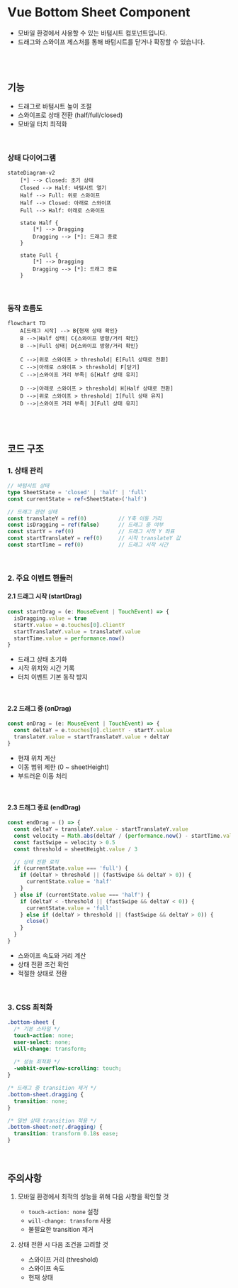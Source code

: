# Vue Bottom Sheet Component

- 모바일 환경에서 사용할 수 있는 바텀시트 컴포넌트입니다. 
- 드래그와 스와이프 제스처를 통해 바텀시트를 닫거나 확장할 수 있습니다.

<br/><br/>

## 기능

- 드래그로 바텀시트 높이 조절
- 스와이프로 상태 전환 (half/full/closed)
- 모바일 터치 최적화

<br/>

### 상태 다이어그램

```mermaid
stateDiagram-v2
    [*] --> Closed: 초기 상태
    Closed --> Half: 바텀시트 열기
    Half --> Full: 위로 스와이프
    Half --> Closed: 아래로 스와이프
    Full --> Half: 아래로 스와이프

    state Half {
        [*] --> Dragging
        Dragging --> [*]: 드래그 종료
    }

    state Full {
        [*] --> Dragging
        Dragging --> [*]: 드래그 종료
    }
```

<br/>

### 동작 흐름도

```mermaid
flowchart TD
    A[드래그 시작] --> B{현재 상태 확인}
    B -->|Half 상태| C{스와이프 방향/거리 확인}
    B -->|Full 상태| D{스와이프 방향/거리 확인}
    
    C -->|위로 스와이프 > threshold| E[Full 상태로 전환]
    C -->|아래로 스와이프 > threshold| F[닫기]
    C -->|스와이프 거리 부족| G[Half 상태 유지]
    
    D -->|아래로 스와이프 > threshold| H[Half 상태로 전환]
    D -->|위로 스와이프 > threshold| I[Full 상태 유지]
    D -->|스와이프 거리 부족| J[Full 상태 유지]
```

<br/><br/>

## 코드 구조

### 1. 상태 관리

```typescript
// 바텀시트 상태
type SheetState = 'closed' | 'half' | 'full'
const currentState = ref<SheetState>('half')

// 드래그 관련 상태
const translateY = ref(0)          // Y축 이동 거리
const isDragging = ref(false)      // 드래그 중 여부
const startY = ref(0)              // 드래그 시작 Y 좌표
const startTranslateY = ref(0)     // 시작 translateY 값
const startTime = ref(0)           // 드래그 시작 시간
```

<br/>

### 2. 주요 이벤트 핸들러

#### 2.1 드래그 시작 (startDrag)
```typescript
const startDrag = (e: MouseEvent | TouchEvent) => {
  isDragging.value = true
  startY.value = e.touches[0].clientY
  startTranslateY.value = translateY.value
  startTime.value = performance.now()
}
```
- 드래그 상태 초기화
- 시작 위치와 시간 기록
- 터치 이벤트 기본 동작 방지

<br/>

#### 2.2 드래그 중 (onDrag)
```typescript
const onDrag = (e: MouseEvent | TouchEvent) => {
  const deltaY = e.touches[0].clientY - startY.value
  translateY.value = startTranslateY.value + deltaY
}
```
- 현재 위치 계산
- 이동 범위 제한 (0 ~ sheetHeight)
- 부드러운 이동 처리

<br/>

#### 2.3 드래그 종료 (endDrag)
```typescript
const endDrag = () => {
  const deltaY = translateY.value - startTranslateY.value
  const velocity = Math.abs(deltaY / (performance.now() - startTime.value))
  const fastSwipe = velocity > 0.5
  const threshold = sheetHeight.value / 3

  // 상태 전환 로직
  if (currentState.value === 'full') {
    if (deltaY > threshold || (fastSwipe && deltaY > 0)) {
      currentState.value = 'half'
    }
  } else if (currentState.value === 'half') {
    if (deltaY < -threshold || (fastSwipe && deltaY < 0)) {
      currentState.value = 'full'
    } else if (deltaY > threshold || (fastSwipe && deltaY > 0)) {
      close()
    }
  }
}
```
- 스와이프 속도와 거리 계산
- 상태 전환 조건 확인
- 적절한 상태로 전환

<br/>

### 3. CSS 최적화

```css
.bottom-sheet {
  /* 기본 스타일 */
  touch-action: none;
  user-select: none;
  will-change: transform;
  
  /* 성능 최적화 */
  -webkit-overflow-scrolling: touch;
}

/* 드래그 중 transition 제거 */
.bottom-sheet.dragging {
  transition: none;
}

/* 일반 상태 transition 적용 */
.bottom-sheet:not(.dragging) {
  transition: transform 0.18s ease;
}
```

<br/>

## 주의사항

1. 모바일 환경에서 최적의 성능을 위해 다음 사항을 확인할 것
   - `touch-action: none` 설정
   - `will-change: transform` 사용
   - 불필요한 transition 제거

2. 상태 전환 시 다음 조건을 고려할 것
   - 스와이프 거리 (threshold)
   - 스와이프 속도
   - 현재 상태
